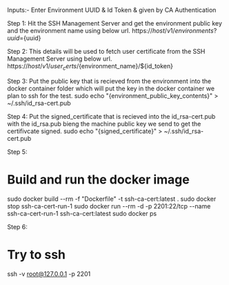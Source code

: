 Inputs:- 
Enter Environment UUID & Id Token & given by CA Authentication

Step 1:
Hit the SSH Management Server and get the environment public key and the environment name using below url.
https://${host}/v1/environments?uuid=${uuid}


Step 2:
This details will be used to fetch user certificate from the SSH Management Server using below url.
https://${host}/v1/user_certs/${environment_name}/${id_token}


Step 3:
Put the public key that is recieved from the environment into the docker container folder which will put the key in the docker container we plan to ssh for the test.
sudo echo "{environment_public_key_contents}" > ~/.ssh/id_rsa-cert.pub


Step 4:
Put the signed_certificate that is recieved into the id_rsa-cert.pub with the id_rsa.pub bieng the machine public key we send to get the certifivcate signed.
sudo echo "{signed_certificate}" > ~/.ssh/id_rsa-cert.pub


Step 5:
# Build and run the docker image
sudo docker build --rm -f "Dockerfile" -t ssh-ca-cert:latest .
sudo docker stop ssh-ca-cert-run-1
sudo docker run --rm -d -p 2201:22/tcp --name ssh-ca-cert-run-1 ssh-ca-cert:latest
sudo docker ps


Step 6:
# Try to ssh 
ssh -v root@127.0.0.1 -p 2201
